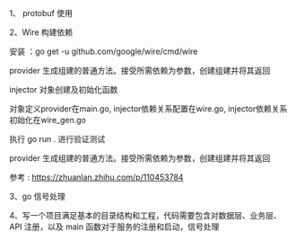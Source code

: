 1、 protobuf 使用

2、Wire 构建依赖

安装 ：go get -u github.com/google/wire/cmd/wire

provider 生成组建的普通方法。接受所需依赖为参数，创建组建并将其返回

injector 对象创建及初始化函数

对象定义provider在main.go, injector依赖关系配置在wire.go, injector依赖关系初始化在wire_gen.go

执行 go run . 进行验证测试

provider 生成组建的普通方法。接受所需依赖为参数，创建组建并将其返回

参考 : https://zhuanlan.zhihu.com/p/110453784

3、go 信号处理

4、写一个项目满足基本的目录结构和工程，代码需要包含对数据层、业务层、API 注册，以及 main 函数对于服务的注册和启动，信号处理
